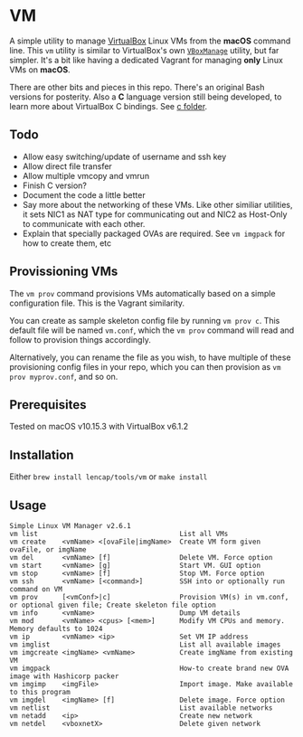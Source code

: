 # VM
A simple utility to manage [VirtualBox](https://www.virtualbox.org/) Linux VMs from the __macOS__ command line. This `vm` utility is similar to VirtualBox's own [`VBoxManage`](https://www.virtualbox.org/manual/ch08.html) utility, but far simpler. It's a bit like having a dedicated Vagrant for managing __only__ Linux VMs on __macOS__.

There are other bits and pieces in this repo. There's an original Bash versions for posterity. Also a __C__ language version still being developed, to learn more about VirtualBox C bindings. See [c folder](https://github.com/lencap/vm/tree/master/c).

## Todo
- Allow easy switching/update of username and ssh key
- Allow direct file transfer
- Allow multiple vmcopy and vmrun
- Finish C version?
- Document the code a little better
- Say more about the networking of these VMs. Like other similiar utilities, it sets NIC1 as NAT type for communicating out and NIC2 as Host-Only to communicate with each other.
- Explain that specially packaged OVAs are required. See `vm imgpack` for how to create them, etc

## Provissioning VMs
The `vm prov` command provisions VMs automatically based on a simple configuration file. This is the Vagrant similarity.

You can create as sample skeleton config file by running `vm prov c`. This default file will be named `vm.conf`, which the `vm prov` command will read and follow to provision things accordingly.

Alternatively, you can rename the file as you wish, to have multiple of these provisioning config files in your repo, which you can then provision as `vm prov myprov.conf`, and so on.

## Prerequisites
Tested on macOS v10.15.3 with VirtualBox v6.1.2

## Installation
Either `brew install lencap/tools/vm` or `make install`

## Usage
```
Simple Linux VM Manager v2.6.1
vm list                                   List all VMs
vm create    <vmName> <[ovaFile|imgName>  Create VM form given ovaFile, or imgName
vm del       <vmName> [f]                 Delete VM. Force option
vm start     <vmName> [g]                 Start VM. GUI option
vm stop      <vmName> [f]                 Stop VM. Force option
vm ssh       <vmName> [<command>]         SSH into or optionally run command on VM
vm prov      [<vmConf>|c]                 Provision VM(s) in vm.conf, or optional given file; Create skeleton file option
vm info      <vmName>                     Dump VM details
vm mod       <vmName> <cpus> [<mem>]      Modify VM CPUs and memory. Memory defaults to 1024
vm ip        <vmName> <ip>                Set VM IP address
vm imglist                                List all available images
vm imgcreate <imgName> <vmName>           Create imgName from existing VM
vm imgpack                                How-to create brand new OVA image with Hashicorp packer
vm imgimp    <imgFile>                    Import image. Make available to this program
vm imgdel    <imgName> [f]                Delete image. Force option
vm netlist                                List available networks
vm netadd    <ip>                         Create new network
vm netdel    <vboxnetX>                   Delete given network
```
